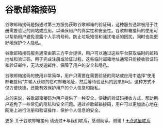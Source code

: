 # 谷歌邮箱接码

谷歌邮箱接码是指通过第三方服务获取谷歌邮箱的验证码，这种服务通常被用于注册需要验证的网站或应用，以确保用户的真实性和安全性。谷歌邮箱接码的使用可以帮助用户避免泄露个人手机号码，防止垃圾短信和骚扰电话的困扰，同时也能更好地保护个人隐私。

谷歌邮箱接码服务通常由第三方平台提供，用户可以通过这些平台获取临时的邮箱地址和验证码，用于完成注册或验证过程。这些临时邮箱地址通常只能接收验证码和验证邮件，无法发送邮件，保障了用户的安全和隐私。

谷歌邮箱接码的使用非常简单，用户只需要在需要验证的网站或应用中选择“使用邮箱接码”并输入获取的临时邮箱地址，然后等待验证码的到来即可。这种方式不仅方便快捷，还能有效保护用户的个人信息和隐私。

总的来说，谷歌邮箱接码为用户提供了一种安全、便捷的验证码接收方式，帮助用户避免了一些常见的隐私和安全问题。通过谷歌邮箱接码，用户可以更加放心地在网络上进行注册和验证操作，保护个人信息的安全。

更多 关于谷歌邮箱接码 请通过✈与我们联系，感谢阅读，谢谢！[✈点这里联系](https://abc.k02.cc)